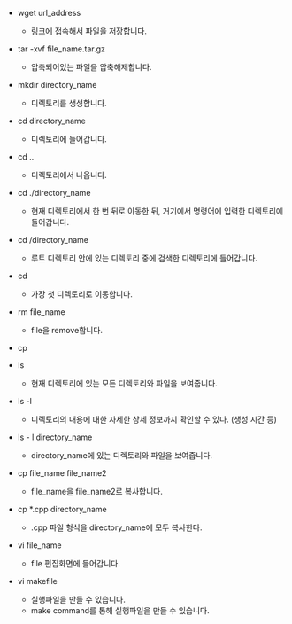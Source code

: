* wget url_address
  + 링크에 접속해서 파일을 저장합니다.

* tar -xvf file_name.tar.gz
  + 압축되어있는 파일을 압축해제합니다.
  
* mkdir directory_name
  + 디렉토리를 생성합니다.
  
* cd directory_name
  + 디렉토리에 들어갑니다.
  
* cd ..
  + 디렉토리에서 나옵니다.
  
* cd ./directory_name
  + 현재 디렉토리에서 한 번 뒤로 이동한 뒤, 거기에서 명령어에 입력한 디렉토리에 들어갑니다.
  
* cd /directory_name
  + 루트 디렉토리 안에 있는 디렉토리 중에 검색한 디렉토리에 들어갑니다.
  
* cd
  + 가장 첫 디렉토리로 이동합니다.
  
* rm file_name
  + file을 remove합니다.

*  cp 

* ls
  + 현재 디렉토리에 있는 모든 디렉토리와 파일을 보여줍니다.
  
* ls -l
  + 디렉토리의 내용에 대한 자세한 상세 정보까지 확인할 수 있다. (생성 시간 등)

* ls - l directory_name
  + directory_name에 있는 디렉토리와 파일을 보여줍니다.

* cp file_name file_name2
  + file_name을 file_name2로 복사합니다.

* cp *.cpp directory_name
  + .cpp 파일 형식을 directory_name에 모두 복사한다.

* vi file_name
  + file 편집화면에 들어갑니다.
  
* vi makefile
  + 실행파일을 만들 수 있습니다.
  + make command를 통해 실행파일을 만들 수 있습니다.
